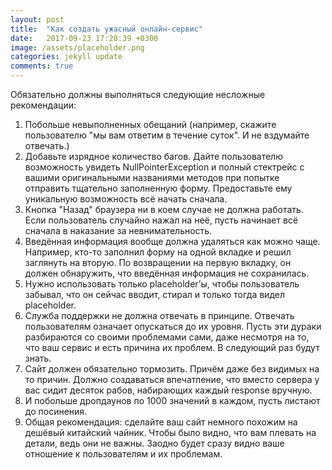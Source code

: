 ```yaml
---
layout: post
title:  "Как создать ужасный онлайн-сервис"
date:   2017-09-23 17:28:39 +0300
image: /assets/placeholder.png
categories: jekyll update
comments: true
---
```


Обязательно должны выполняться следующие несложные рекомендации:

1. Побольше невыполненных обещаний (например, скажите пользователю "мы вам ответим в течение суток". И не вздумайте отвечать.)
2. Добавьте изрядное количество багов. Дайте пользователю возможность увидеть NullPointerException и полный стектрейс с вашими оригинальными названиями методов при попытке отправить тщательно заполненную форму. Предоставьте ему уникальную возможность всё начать сначала.
3. Кнопка "Назад" браузера ни в коем случае не должна работать. Если пользователь случайно нажал на неё, пусть начинает всё сначала в наказание за невнимательность.
4. Введённая информация вообще должна удаляться как можно чаще. Например, кто-то заполнил форму на одной вкладке и решил заглянуть на вторую. По возвращении на первую вкладку, он должен обнаружить, что введённая информация не сохранилась.
5. Нужно использовать только placeholder’ы, чтобы пользователь забывал, что он сейчас вводит, стирал и только тогда видел placeholder.
6. Служба поддержки не должна отвечать в принципе. Отвечать пользователям означает опускаться до их уровня. Пусть эти дураки разбираются со своими проблемами сами, даже несмотря на то, что ваш сервис и есть причина их проблем. В следующий раз будут знать.
7. Сайт должен обязательно тормозить. Причём даже без видимых на то причин. Должно создаваться впечатление, что вместо сервера у вас сидит десяток рабов, набирающих каждый response вручную.
8. И побольше дропдаунов по 1000 значений в каждом, пусть листают до посинения.
9. Общая рекомендация: сделайте ваш сайт немного похожим на дешёвый китайский чайник. Чтобы было видно, что вам плевать на детали, ведь они не важны. Заодно будет сразу видно ваше отношение к пользователям и их проблемам.

